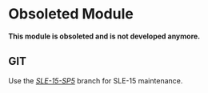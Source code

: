 Obsoleted Module
================

**This module is obsoleted and is not developed anymore.**

GIT
---

Use the [*SLE-15-SP5*](../SLE-15-SP5) branch for SLE-15 maintenance.
